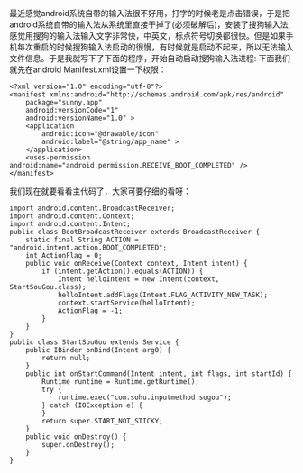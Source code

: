 最近感觉android系统自带的输入法很不好用，打字的时候老是点击错误，于是把android系统自带的输入法从系统里直接干掉了(必须破解后)，安装了搜狗输入法,感觉用搜狗的输入法输入文字非常快，中英文，标点符号切换都很快。但是如果手机每次重启的时候搜狗输入法启动的很慢，有时候就是启动不起来，所以无法输入文件信息。于是我就写下了下面的程序，开始自动启动搜狗输入法进程:
下面我们就先在android Manifest.xml设置一下权限：
```  
<?xml version="1.0" encoding="utf-8"?>
<manifest xmlns:android="http://schemas.android.com/apk/res/android"
    package="sunny.app"
    android:versionCode="1"
    android:versionName="1.0" >
    <application
        android:icon="@drawable/icon"
        android:label="@string/app_name" >
    </application>
    <uses-permission android:name="android.permission.RECEIVE_BOOT_COMPLETED" />
</manifest>
```
我们现在就要看看主代码了，大家可要仔细的看呀：
```  
import android.content.BroadcastReceiver;
import android.content.Context;
import android.content.Intent;
public class BootBroadcastReceiver extends BroadcastReceiver {
	static final String ACTION = "android.intent.action.BOOT_COMPLETED";
	int ActionFlag = 0;
	public void onReceive(Context context, Intent intent) {
		if (intent.getAction().equals(ACTION)) {
			Intent helloIntent = new Intent(context, StartSouGou.class);
			helloIntent.addFlags(Intent.FLAG_ACTIVITY_NEW_TASK);
			context.startService(helloIntent);
			ActionFlag = -1;
		}
	}
}
public class StartSouGou extends Service {
	public IBinder onBind(Intent arg0) {
		return null;
	}
	public int onStartCommand(Intent intent, int flags, int startId) {
		Runtime runtime = Runtime.getRuntime();
		try {
			runtime.exec("com.sohu.inputmethod.sogou");
		} catch (IOException e) {
		}
		return super.START_NOT_STICKY;
	}
	public void onDestroy() {
		super.onDestroy();
	}
}
```